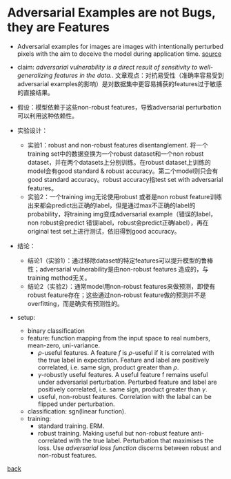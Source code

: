 # Adversarial Examples are not Bugs, they are Features
- Adversarial examples for images are images with intentionally perturbed pixels with the aim to deceive the model during application time. [source](https://christophm.github.io/interpretable-ml-book/adversarial.html#:~:text=is%20very%20educational.-,Adversarial%20examples%20for%20images%20are%20images%20with%20intentionally%20perturbed%20pixels%20with%20the%20aim%20to%20deceive%20the%20model%20during%20application%20time.,-The%20examples%20impressively)
- claim: *adversarial vulnerability is a direct result of sensitivity to well-generalizing features in the data.*. 文章观点：对抗易受性（准确率容易受到adversarial examples的影响）是对数据集中更容易捕获的features过于敏感的直接结果。
- 假设：模型依赖于这些non-robust features，导致adversarial perturbation可以利用这种依赖性。
- 实验设计：
    - 实验1：robust and non-robust features disentanglement. 将一个training set中的数据变换为一个robust dataset和一个non robust dataset，并在两个datasets上分别训练。在robust dataset上训练的model会有good standard & robust accuracy。第二个model则只会有good standard accuracy。robust accuracy指test set with adversarial features。
    - 实验2：一个training img无论使用robust 或者是non robust feature训练出来都会predict出正确的label，但是通过max不正确的label的probability，将training img变成adversarial example（错误的label，non robust会predict 错误label，robust会predict正确label），再在original test set上进行测试，依旧得到good accuracy。 
- 结论：
    - 结论1（实验1）：通过移除dataset的特定features可以提升模型的鲁棒性；adversarial vulnerability是由non-robust features 造成的，与training method无关。
    - 结论2（实验2）：通常model用non-robust features来做预测，即使有robust feature存在；这些通过non-robust feature做的预测并不是overfitting，而是确实有预测性的。

- setup:
    - binary classification
    - feature: function mapping from the input space to real numbers, mean-zero, uni-variance.
        - $\rho$-useful features. A feature $f$ is $\rho$-useful if it is correlated with the true label in expectation. Feature and label are positively correlated, i.e. same sign, product greater than $\rho$.
        - $\gamma$-robustly useful features. A useful feature f remains useful under adversarial perturbation. Perturbed feature and label are positively correlated, i.e. same sign, product greater than $\gamma$.
        - useful, non-robust features. Correlation with the labal can be flipped under perturbation.
    - classification: sgn(linear function).
    - training:
        - standard training. ERM.
        - robust training. Making useful but non-robust feature anti-correlated with the true label. Perturbation that maximises the loss. Use *adversarial loss function* discerns between robust and non-robust features.

[back](https://github.com/YHJYH/Machine_Learning/blob/main/projects/Master_Thesis/papers/refs.md#content)
